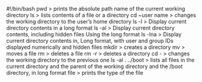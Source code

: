 #!/bin/bash
pwd > prints the absolute path name of the current working directory
ls >  lists  contents of a file or a directory
cd ~user name > changes the working directory to the user’s home directory
ls -l > Display current directory contents in a long format
ls -al > Display current directory contents, including hidden files Using the long format
ls -lna > Display current directory contents in, Long format, with user and group IDs displayed numerically and hidden files
mkdir > creates a directory
mv > moves a file
rm > deletes a file
rm -r > deletes a directory
cd - > changes the working directory to the previous one
ls -al . ../boot > lists all files in the current directory and the parent of the working directory and the /boot directory, in long format
file > prints the type of the file
